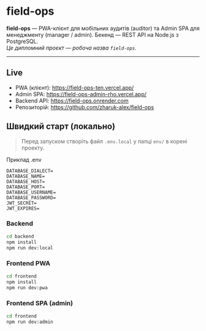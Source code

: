 # field-ops

**field-ops** — PWA-клієнт для мобільних аудитів (auditor) та Admin SPA для менеджменту (manager / admin). Бекенд — REST API на Node.js з PostgreSQL.  
_Це дипломний проєкт — робоча назва `field-ops`._

---

## Live

- PWA (клієнт): https://field-ops-ten.vercel.app/
- Admin SPA: https://field-ops-admin-rho.vercel.app/
- Backend API: https://field-ops.onrender.com
- Репозиторій: https://github.com/zharuk-alex/field-ops

## Швидкий старт (локально)

> Перед запуском створіть файл `.env.local` у папці `env/` в корені проекту.

Приклад .env

```
DATABASE_DIALECT=
DATABASE_NAME=
DATABASE_HOST=
DATABASE_PORT=
DATABASE_USERNAME=
DATABASE_PASSWORD=
JWT_SECRET=
JWT_EXPIRES=
```

### Backend

```bash
cd backend
npm install
npm run dev:local
```

### Frontend PWA

```bash
cd frontend
npm install
npm run dev:pwa
```

### Frontend SPA (admin)

```bash
cd frontend
npm run dev:admin
```
